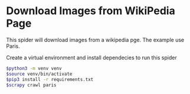 # Download Images from WikiPedia Page

This spider will download images from a wikipedia pge. The example use Paris.

Create a virtual environment and install dependecies to run this spider

```bash
$python3 -m venv venv
$source venv/bin/activate
$pip3 install -r requirements.txt
$scrapy crawl paris
```